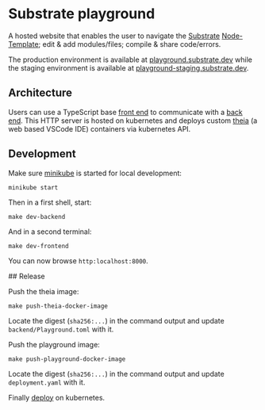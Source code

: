 # Substrate playground

A hosted website that enables the user to navigate the [Substrate](https://github.com/paritytech/substrate) [Node-Template](https://github.com/paritytech/substrate/tree/master/node-template); edit & add modules/files; compile & share code/errors.

The production environment is available at [playground.substrate.dev](https://playground.substrate.dev) while the staging environment is available at [playground-staging.substrate.dev](https://playground-staging.substrate.dev).

## Architecture

Users can use a TypeScript base [front end](/frontend) to communicate with a [back end](/backend). This HTTP server is hosted on kubernetes and deploys custom [theia](https://www.theia-ide.org/) (a web based VSCode IDE) containers via kubernetes API.

## Development

Make sure [minikube](https://minikube.sigs.k8s.io/) is started for local development:

```
minikube start
```

Then in a first shell, start:

```
make dev-backend
```

And in a second terminal:

```
make dev-frontend
```

You can now browse `http:localhost:8000`.

## Release

Push the theia image:

```
make push-theia-docker-image
```

Locate the digest (`sha256:...`) in the command output and update `backend/Playground.toml` with it.

Push the playground image:

```
make push-playground-docker-image
```

Locate the digest (`sha256:...`) in the command output and update `deployment.yaml` with it.

Finally [deploy](docs/deployment.md) on kubernetes.
